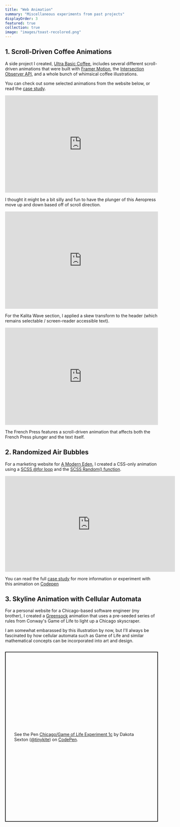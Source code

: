 ```yaml
---
title: "Web Animation"
summary: "Miscellaneous experiments from past projects"
displayOrder: 3
featured: true
collection: true
image: "images/toast-recolored.png"
---
```


## 1. Scroll-Driven Coffee Animations

A side project I created, [Ultra Basic Coffee](https://www.ultrabasiccoffee.com/), includes several different scroll-driven animations that were built with [Framer Motion](https://www.framer.com/motion/), the [Intersection Observer API](https://developer.mozilla.org/en-US/docs/Web/API/Intersection_Observer_API), and a whole bunch of whimsical coffee illustrations.

You can check out some selected animations from the website below, or read the [case study](/portfolio/ultra-basic-coffee/).

<div style="position: relative; padding-bottom: 63.49206349206349%; height: 0;"><iframe src="https://www.loom.com/embed/cd8aa69f163f4c2f943880d3a954269d" frameborder="0" webkitallowfullscreen mozallowfullscreen allowfullscreen style="position: absolute; top: 0; left: 0; width: 100%; height: 100%;"></iframe></div>

I thought it might be a bit silly and fun to have the plunger of this Aeropress move up and down based off of scroll direction.

<div style="position: relative; padding-bottom: 63.49206349206349%; height: 0;"><iframe src="https://www.loom.com/embed/87b4900678f84a54878c756ae7319cf2" frameborder="0" webkitallowfullscreen mozallowfullscreen allowfullscreen style="position: absolute; top: 0; left: 0; width: 100%; height: 100%;"></iframe></div>

For the Kalita Wave section, I applied a skew transform to the header (which remains selectable / screen-reader accessible text).

<div style="position: relative; padding-bottom: 63.49206349206349%; height: 0;"><iframe src="https://www.loom.com/embed/6e2b8c266ef54283a97ba3da3d4d5e1c" frameborder="0" webkitallowfullscreen mozallowfullscreen allowfullscreen style="position: absolute; top: 0; left: 0; width: 100%; height: 100%;"></iframe></div>

The French Press features a scroll-driven animation that affects both the French Press plunger and the text itself.

## 2. Randomized Air Bubbles

For a marketing website for [A Modern Eden](https://amoderneden.netlify.app/), I created a CSS-only animation using a [SCSS @for loop](http://thesassway.com/intermediate/if-for-each-while#for) and the [SCSS Random() function](https://blog.codepen.io/2013/08/26/random-function-in-sass/).

<div class="fluid-video">
<iframe width="560" height="315" src="https://www.youtube.com/embed/5JPAlq2jhpw" frameborder="0" allow="autoplay; encrypted-media" allowfullscreen></iframe>
</div>

You can read the full [case study](/portfolio/a-modern-eden/) for more information or experiment with this animation on [Codepen](https://codepen.io/tinykite/pen/VRgqLz)

## 3. Skyline Animation with Cellular Automata

For a personal website for a Chicago-based software engineer (my brother), I created a [Greensock](https://greensock.com/) animation that uses a pre-seeded series of rules from Conway's Game of Life to light up a Chicago skyscraper.

I am somewhat embarassed by this illustration by now, but I'll always be fascinated by how cellular automata such as Game of Life and similar mathematical concepts can be incorporated into art and design.

<p class="codepen" data-height="559" data-theme-id="dark" data-default-tab="result" data-user="tinykite" data-slug-hash="bBwVLx" data-preview="true" style="height: 559px; box-sizing: border-box; display: flex; align-items: center; justify-content: center; border: 2px solid; margin: 2em 0; padding: 2em;" data-pen-title="Chicago/Game of Life Experiment 1c">
  <span>See the Pen <a href="https://codepen.io/tinykite/pen/bBwVLx">
  Chicago/Game of Life Experiment 1c</a> by Dakota Sexton (<a href="https://codepen.io/tinykite">@tinykite</a>)
  on <a href="https://codepen.io">CodePen</a>.</span>
</p>
<script async src="https://static.codepen.io/assets/embed/ei.js"></script>
